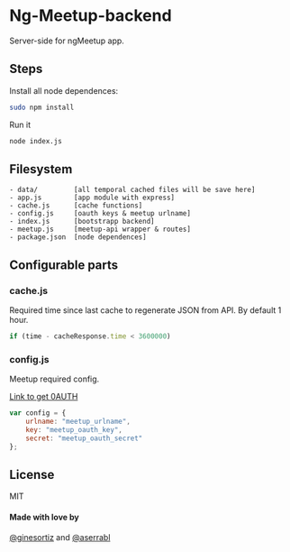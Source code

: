# Ng-Meetup-backend
Server-side for ngMeetup app.

## Steps

Install all node dependences:

```sh
sudo npm install 
```

Run it

```sh
node index.js
```

## Filesystem

```
- data/ 		[all temporal cached files will be save here]
- app.js 		[app module with express]
- cache.js		[cache functions]
- config.js		[oauth keys & meetup urlname]
- index.js 		[bootstrapp backend]
- meetup.js		[meetup-api wrapper & routes]
- package.json	[node dependences]
```

## Configurable parts

### cache.js

Required time since last cache to regenerate JSON from API. By default 1 hour.

```javascript
if (time - cacheResponse.time < 3600000)
```

### config.js

Meetup required config. 

[Link to get 0AUTH](https://secure.meetup.com/es/meetup_api/oauth_consumers/)

```javascript
var config = {
    urlname: "meetup_urlname",
    key: "meetup_oauth_key",
    secret: "meetup_oauth_secret"
};
```


## License
MIT

#### Made with love by 
[@ginesortiz] and [@aserrabl]


[@ginesortiz]:<https://twitter.com/ginesortiz>
[@aserrabl]:<https://twitter.com/aserrabl>

